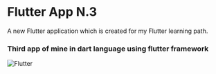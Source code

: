 # Flutter App N.3

A new Flutter application which is created for my Flutter learning path.

### Third app of mine in dart language using flutter framework

![Flutter](https://cdn-images-1.medium.com/max/1600/1*K0Hq-0HWIb2fKPe3u5rtaQ.png)
